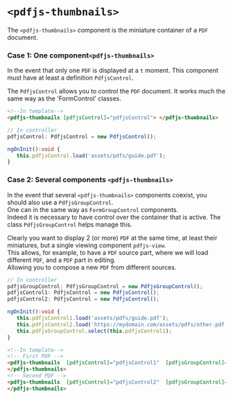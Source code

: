 # `<pdfjs-thumbnails>`

The `<pdfjs-thumbnails>`  component is the miniature container of a `PDF` document.


### Case 1: One component`<pdfjs-thumbnails>`

In the event that only one `PDF` is displayed at a `t` moment. This component must have at least a definition `PdfjsControl`.

The `PdfjsControl` allows you to control the `PDF` document. 
It works much the same way as the 'FormControl' classes.

```html
<!--In template-->
<pdfjs-thumbnails [pdfjsControl]="pdfjsControl"> </pdfjs-thumbnails>
``` 

```typescript
// In controller
pdfjsControl: PdfjsControl = new PdfjsControl();

ngOnInit():void {
   this.pdfjsControl.load('assets/pdfs/guide.pdf');
}
```

### Case 2: Several components `<pdfjs-thumbnails>`

In the event that several `<pdfjs-thumbnails>` components coexist, 
you should also use a `PdfjsGroupControl`.    
One can in the same way as `FormGroupControl` components.   
Indeed it is necessary to have control over the container that is active. The class `PdfjsGroupControl` helps manage this.

Clearly you want to display 2 (or more) `PDF` at the same time, at least their miniatures, but a single viewing component `pdfjs-view`.    
This allows, for example, to have a `PDF` source part, where we will load different `PDF`, and a `PDF` part in editing.    
Allowing you to compose a new `PDF` from different sources.

```typescript
// In controller
pdfjsGroupControl: PdfjsGroupControl = new PdfjsGroupControl();
pdfjsControl1: PdfjsControl = new PdfjsControl();
pdfjsControl2: PdfjsControl = new PdfjsControl();

ngOnInit():void {
   this.pdfjsControl1.load('assets/pdfs/guide.pdf');
   this.pdfjsControl2.load('https://mydomain.com/assets/pdfs/other.pdf');
   this.pdfjsGroupControl.select(this.pdfjsControl1);
}
```

```html
<!--In template-->
<!-- First PDF -->
<pdfjs-thumbnails  [pdfjsControl]="pdfjsControl1"  [pdfjsGroupControl]="pdfjsGroupControl">
</pdfjs-thumbnails>
<!-- Second PDF -->
<pdfjs-thumbnails  [pdfjsControl]="pdfjsControl2"  [pdfjsGroupControl]="pdfjsGroupControl">
</pdfjs-thumbnails>
``` 

